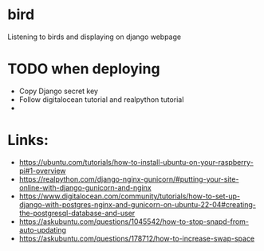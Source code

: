 # bird
Listening to birds and displaying on django webpage

# TODO when deploying
- Copy Django secret key
- Follow digitalocean tutorial and realpython tutorial
- 

# Links:
- https://ubuntu.com/tutorials/how-to-install-ubuntu-on-your-raspberry-pi#1-overview
- https://realpython.com/django-nginx-gunicorn/#putting-your-site-online-with-django-gunicorn-and-nginx
- https://www.digitalocean.com/community/tutorials/how-to-set-up-django-with-postgres-nginx-and-gunicorn-on-ubuntu-22-04#creating-the-postgresql-database-and-user
- https://askubuntu.com/questions/1045542/how-to-stop-snapd-from-auto-updating
- https://askubuntu.com/questions/178712/how-to-increase-swap-space
